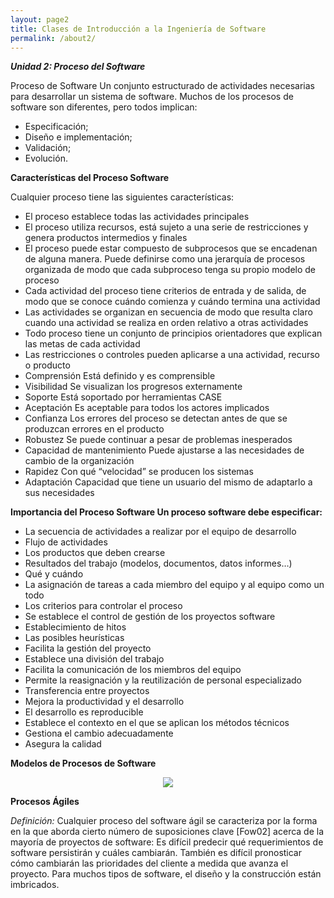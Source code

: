```yaml
---
layout: page2
title: Clases de Introducción a la Ingeniería de Software
permalink: /about2/
---
```


___Unidad 2: Proceso del Software___

Proceso de Software Un conjunto estructurado de actividades necesarias para desarrollar un sistema de software. Muchos de los procesos de software son diferentes, pero todos implican:

* Especificación;
* Diseño e implementación;
* Validación;
* Evolución.

__Características del Proceso Software__

Cualquier proceso tiene las siguientes características:

* El proceso establece todas las actividades principales
* El proceso utiliza recursos, está sujeto a una serie de restricciones y genera productos intermedios y finales
* El proceso puede estar compuesto de subprocesos que se encadenan de alguna manera. Puede definirse como una jerarquía de procesos organizada de modo que cada subproceso tenga su propio modelo de proceso
* Cada actividad del proceso tiene criterios de entrada y de salida, de modo que se conoce cuándo comienza y cuándo termina una actividad
* Las actividades se organizan en secuencia de modo que resulta claro cuando una actividad se realiza en orden relativo a otras actividades
* Todo proceso tiene un conjunto de principios orientadores que explican las metas de cada actividad
* Las restricciones o controles pueden aplicarse a una actividad, recurso o producto
* Comprensión Está definido y es comprensible
* Visibilidad Se visualizan los progresos externamente
* Soporte Está soportado por herramientas CASE
* Aceptación Es aceptable para todos los actores implicados
* Confianza Los errores del proceso se detectan antes de que se produzcan errores en el producto
* Robustez Se puede continuar a pesar de problemas inesperados
* Capacidad de mantenimiento Puede ajustarse a las necesidades de cambio de la organización
* Rapidez Con qué “velocidad” se producen los sistemas
* Adaptación Capacidad que tiene un usuario del mismo de adaptarlo a sus necesidades

__Importancia del Proceso Software Un proceso software debe especificar:__

* La secuencia de actividades a realizar por el equipo de desarrollo
* Flujo de actividades
* Los productos que deben crearse
* Resultados del trabajo (modelos, documentos, datos informes…)
* Qué y cuándo
* La asignación de tareas a cada miembro del equipo y al equipo como un todo
* Los criterios para controlar el proceso
* Se establece el control de gestión de los proyectos software
* Establecimiento de hitos
* Las posibles heurísticas
* Facilita la gestión del proyecto
* Establece una división del trabajo
* Facilita la comunicación de los miembros del equipo
* Permite la reasignación y la reutilización de personal especializado
* Transferencia entre proyectos
* Mejora la productividad y el desarrollo
* El desarrollo es reproducible
* Establece el contexto en el que se aplican los métodos técnicos
* Gestiona el cambio adecuadamente
* Asegura la calidad

__Modelos de Procesos de Software__

<center><img src="https://ingsotfwarekarlacevallos.files.wordpress.com/2015/04/21.png"<></center>

__Procesos Ágiles__

_Definición:_ Cualquier proceso del software ágil se caracteriza por la forma en la que aborda cierto número de suposiciones clave [Fow02] acerca de la mayoría de proyectos de software: Es difícil predecir qué requerimientos de software persistirán y cuáles cambiarán. También es difícil pronosticar cómo cambiarán las prioridades del cliente a medida que avanza el proyecto. Para muchos tipos de software, el diseño y la construcción están imbricados.

   
